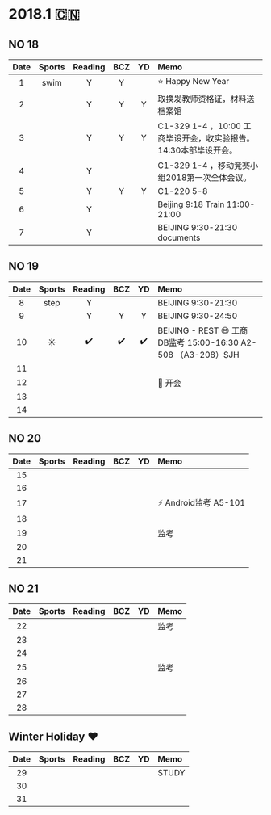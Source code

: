 # 2018.1 :cn:
## NO 18
| Date  | Sports | Reading | BCZ | YD | Memo | 
| :---: | :---: | :---: | :---: | :---: | :--- | 
| 1 | swim | Y| Y |  | :star: Happy New Year | 
| 2 |  | Y | Y |  Y| 取换发教师资格证，材料送档案馆| 
| 3 |  | Y | Y |  Y| C1-329 1-4 ，10:00 工商毕设开会，收实验报告。 14:30本部毕设开会。| 
| 4 |  | Y |  |    | C1-329 1-4 ，移动竞赛小组2018第一次全体会议。 | 
| 5 |  | Y | Y | Y | C1-220 5-8  | 
| 6 |  |  Y|  |  | Beijing 9:18 Train 11:00-21:00| 
| 7 |  |  Y|  |  | BEIJING 9:30-21:30 documents| 
## NO 19
| Date  | Sports | Reading | BCZ | YD | Memo | 
| :---: | :---: | :---: | :---: | :---: | :--- | 
| 8 |step  | Y |  |  |BEIJING  9:30-21:30| 
| 9 |  | Y | Y |  Y| BEIJING 9:30-24:50 |
| 10 | :sunny: | :heavy_check_mark: | :heavy_check_mark: | :heavy_check_mark: | BEIJING - REST :smile: 工商DB监考 15:00-16:30 A2-508 （A3-208）SJH | 
| 11 |  |  |  |  | | 
| 12 |  |  |  |  | :bell: 开会| 
| 13 |  |  |  |  |  | 
| 14 |  |  |  |  |  | 
## NO 20
| Date  | Sports | Reading | BCZ | YD | Memo | 
| :---: | :---: | :---: | :---: | :---: | :--- | 
| 15 |  |  |  |  |  | 
| 16 |  |  |  |  |  | 
| 17 |  |  |  |  |:zap: Android监考 A5-101 | 
| 18 |  |  |  |  |  | 
| 19 |  |  |  |  | 监考 |   
| 20 |  |  |  |  |  | 
| 21 |  |  |  |  |  | 
## NO 21
| Date  | Sports | Reading | BCZ | YD | Memo | 
| :---: | :---: | :---: | :---: | :---: | :--- | 
| 22 |  |  |  |  | 监考| 
| 23 |  |  |  |  |  | 
| 24 |  |  |  |  |  | 
| 25 |  |  |  |  |  监考 | 
| 26 |  |  |  |  |  | 
| 27 |  |  |  |  |  | 
| 28 |  |  |  |  |  | 
## Winter Holiday :heart:
| Date  | Sports | Reading | BCZ | YD | Memo | 
| :---: | :---: | :---: | :---: | :---: | :--- | 
| 29 |  |  |  |  |  STUDY |   
| 30 |  |  |  |  |  | 
| 31 |  |  |  |  |  | 
